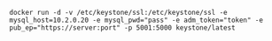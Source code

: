 	docker run -d -v /etc/keystone/ssl:/etc/keystone/ssl -e mysql_host=10.2.0.20 -e mysql_pwd="pass" -e adm_token="token" -e pub_ep="https://server:port" -p 5001:5000 keystone/latest
